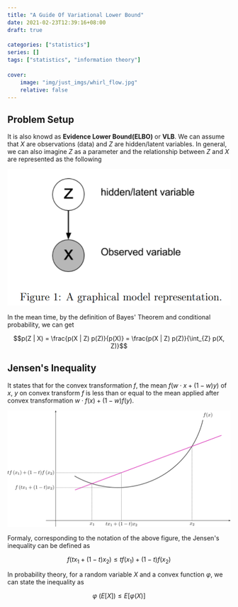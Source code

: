 ```yaml
---
title: "A Guide Of Variational Lower Bound"
date: 2021-02-23T12:39:16+08:00
draft: true

categories: ["statistics"]
series: []
tags: ["statistics", "information theory"]

cover:
    image: "img/just_imgs/whirl_flow.jpg"
    relative: false
---
```


## Problem Setup

It is also knowd as **Evidence Lower Bound(ELBO)** or **VLB**. We can  assume that $X$ are observations (data) and $Z$ are hidden/latent variables. In general, we can also imagine $Z$ as a parameter and the relationship between $Z$ and $X$ are represented as the following

![](/img/a_guide_of_variational_lower_bound/elbo_graph.png)

In the mean time, by the definition of Bayes' Theorem and conditional probability, we can get

$$p(Z | X) = \frac{p(X | Z) p(Z)}{p(X)} = \frac{p(X | Z) p(Z)}{\int_{Z} p(X, Z)}$$

<!-- ![](/img/a_guide_of_variational_lower_bound/elbo_bayes.png) -->


## Jensen's Inequality

It states that for the convex transformation $f$, the mean $f(w \cdot x + (1 - w) y)$ of $x$, $y$ on convex transform $f$ is less than or equal to the mean applied after convex transformation $w \cdot f(x) + (1 - w) f(y)$.

![](/img/a_guide_of_variational_lower_bound/jensen.png)

Formaly, corresponding to the notation of the above figure, the Jensen's inequality can be defined as

<!-- ![](/img/a_guide_of_variational_lower_bound/jensen_formular.svg) -->

$$f(t x_1 + (1 - t) x_2) \leq t f(x_1) + (1 - t) f(x_2)$$

In probability theory, for a random variable $X$ and a convex function $\varphi$, we can state the inequality as 

<!-- ![](/img/a_guide_of_variational_lower_bound/jensen_prob.svg) -->

$$\varphi \ (E[X]) \leq E[\varphi(X)]$$